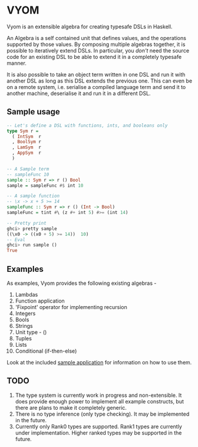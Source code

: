 # VYOM

Vyom is an extensible algebra for creating typesafe DSLs in Haskell.

An Algebra is a self contained unit that defines values, and the operations supported by those values. By composing multiple algebras together, it is possible to iteratively extend DSLs. In particular, you *don't* need the source code for an existing DSL to be able to extend it in a completely typesafe manner.

It is also possible to take an object term written in one DSL and run it with another DSL as long as this DSL extends the previous one. This can even be on a remote system, i.e. serialise a compiled language term and send it to another machine, deserialise it and run it in a different DSL.
  
## Sample usage

```haskell
-- Let's define a DSL with functions, ints, and booleans only
type Sym r =
  ( IntSym  r
  , BoolSym r
  , LamSym  r
  , AppSym  r
  )

-- A Sample term
-- sampleFunc 10
sample :: Sym r => r () Bool
sample = sampleFunc #$ int 10

-- A sample function
-- \x -> x + 5 >= 14
sampleFunc :: Sym r => r () (Int -> Bool)
sampleFunc = tint #\ (z #+ int 5) #>= (int 14)

-- Pretty print
ghci> pretty sample
((\x0 -> ((x0 + 5) >= 14))  10)
-- Eval
ghci> run sample ()
True
```


## Examples

As examples, Vyom provides the following existing algebras -

1. Lambdas
2. Function application
3. 'Fixpoint' operator for implementing recursion
4. Integers
5. Bools
6. Strings
7. Unit type - ()
8. Tuples
9. Lists
10. Conditional (if-then-else)

Look at the included [sample application](app/) for information on how to use them.

## TODO

1. The type system is currently work in progress and non-extensible. It does provide enough power to implement all example constructs, but there are plans to make it completely generic.
2. There is no type inference (only type checking). It may be implemented in the future.
3. Currently only Rank0 types are supported. Rank1 types are currently under implementation. Higher ranked types may be supported in the future.

